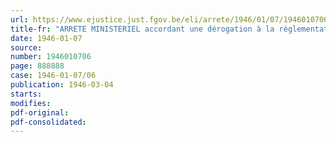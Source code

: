 ```yaml
---
url: https://www.ejustice.just.fgov.be/eli/arrete/1946/01/07/1946010706/justel
title-fr: "ARRETE MINISTERIEL accordant une dérogation à la règlementation économique au sein de l'industrie du caoutchouc"
date: 1946-01-07
source:
number: 1946010706
page: 888888
case: 1946-01-07/06
publication: 1946-03-04
starts:
modifies:
pdf-original:
pdf-consolidated:
---
```


